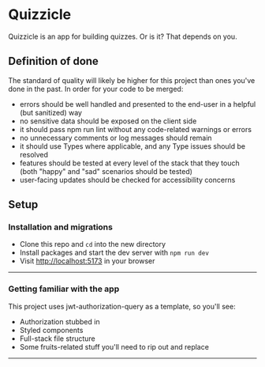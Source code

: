 # Quizzicle

Quizzicle is an app for building quizzes. Or is it? That depends on you.

## Definition of done

The standard of quality will likely be higher for this project than ones you've done in the past. In order for your code to be merged:
- errors should be well handled and presented to the end-user in a helpful (but sanitized) way
- no sensitive data should be exposed on the client side
- it should pass npm run lint without any code-related warnings or errors
- no unnecessary comments or log messages should remain
- it should use Types where applicable, and any Type issues should be resolved
- features should be tested at every level of the stack that they touch (both "happy" and "sad" scenarios should be tested)
- user-facing updates should be checked for accessibility concerns

## Setup

### Installation and migrations

- Clone this repo and `cd` into the new directory
- Install packages and start the dev server with `npm run dev`
- Visit [http://localhost:5173](http://localhost:5173) in your browser

---

### Getting familiar with the app

This project uses jwt-authorization-query as a template, so you'll see:
- Authorization stubbed in
- Styled components
- Full-stack file structure
- Some fruits-related stuff you'll need to rip out and replace

---

